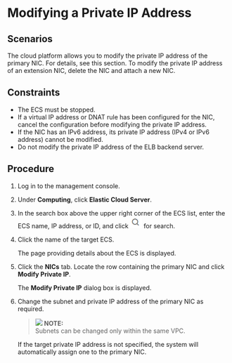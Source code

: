 # Modifying a Private IP Address<a name="EN-US_TOPIC_0133339807"></a>

## Scenarios<a name="section8230202916388"></a>

The cloud platform allows you to modify the private IP address of the primary NIC. For details, see this section. To modify the private IP address of an extension NIC, delete the NIC and attach a new NIC.

## Constraints<a name="section205851733132119"></a>

-   The ECS must be stopped.
-   If a virtual IP address or DNAT rule has been configured for the NIC, cancel the configuration before modifying the private IP address.
-   If the NIC has an IPv6 address, its private IP address \(IPv4 or IPv6 address\) cannot be modified.
-   Do not modify the private IP address of the ELB backend server.

## Procedure<a name="section101008535219"></a>

1.  Log in to the management console.
2.  Under  **Computing**, click  **Elastic Cloud Server**.
3.  In the search box above the upper right corner of the ECS list, enter the ECS name, IP address, or ID, and click  ![](figures/icon-search.png)  for search.
4.  Click the name of the target ECS.

    The page providing details about the ECS is displayed.

5.  Click the  **NICs**  tab. Locate the row containing the primary NIC and click  **Modify Private IP**.

    The  **Modify Private IP**  dialog box is displayed.

6.  Change the subnet and private IP address of the primary NIC as required.

    >![](/images/icon-note.gif) **NOTE:**   
    >Subnets can be changed only within the same VPC.  

    If the target private IP address is not specified, the system will automatically assign one to the primary NIC.


